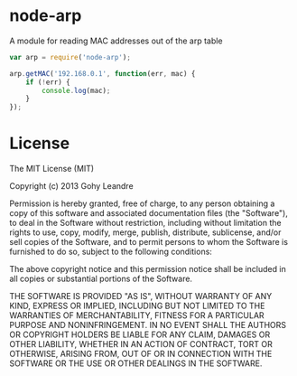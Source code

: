 node-arp
========

A module for reading MAC addresses out of the arp table

```js
var arp = require('node-arp');

arp.getMAC('192.168.0.1', function(err, mac) {
    if (!err) {
        console.log(mac);
    }
});
```

License
=======

The MIT License (MIT)

Copyright (c) 2013 Gohy Leandre

Permission is hereby granted, free of charge, to any person obtaining a copy of
this software and associated documentation files (the "Software"), to deal in
the Software without restriction, including without limitation the rights to
use, copy, modify, merge, publish, distribute, sublicense, and/or sell copies of
the Software, and to permit persons to whom the Software is furnished to do so,
subject to the following conditions:

The above copyright notice and this permission notice shall be included in all
copies or substantial portions of the Software.

THE SOFTWARE IS PROVIDED "AS IS", WITHOUT WARRANTY OF ANY KIND, EXPRESS OR
IMPLIED, INCLUDING BUT NOT LIMITED TO THE WARRANTIES OF MERCHANTABILITY, FITNESS
FOR A PARTICULAR PURPOSE AND NONINFRINGEMENT. IN NO EVENT SHALL THE AUTHORS OR
COPYRIGHT HOLDERS BE LIABLE FOR ANY CLAIM, DAMAGES OR OTHER LIABILITY, WHETHER
IN AN ACTION OF CONTRACT, TORT OR OTHERWISE, ARISING FROM, OUT OF OR IN
CONNECTION WITH THE SOFTWARE OR THE USE OR OTHER DEALINGS IN THE SOFTWARE.
